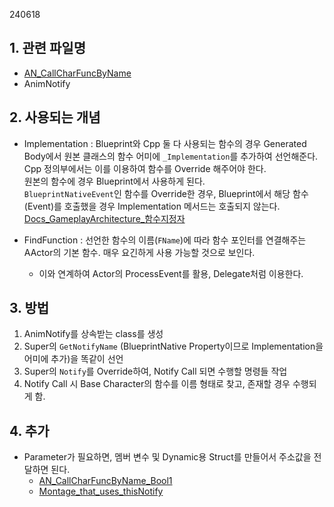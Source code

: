 240618

## 1. 관련 파일명
- [AN_CallCharFuncByName](./FTPSGame/Source/FTPSGame/Animation/Notify/AN_CallCharFuncByName.cpp)
- AnimNotify

## 2. 사용되는 개념
- Implementation : Blueprint와 Cpp 둘 다 사용되는 함수의 경우 Generated Body에서 원본 클래스의 함수 어미에 `_Implementation`를 추가하여 선언해준다.<br>
Cpp 정의부에서는 이를 이용하여 함수를 Override 해주어야 한다.<br>
원본의 함수에 경우 Blueprint에서 사용하게 된다.<br>
`BlueprintNativeEvent`인 함수를 Override한 경우, Blueprint에서 해당 함수(Event)를 호출했을 경우 Implementation 메서드는 호출되지 않는다. [Docs_GameplayArchitecture_함수지정자]()

- FindFunction : 선언한 함수의 이름(`FName`)에 따라 함수 포인터를 연결해주는 AActor의 기본 함수. 매우 요긴하게 사용 가능할 것으로 보인다.
    - 이와 연계하여 Actor의 ProcessEvent를 활용, Delegate처럼 이용한다.

## 3. 방법
1. AnimNotify를 상속받는 class를 생성
2. Super의 `GetNotifyName` (BlueprintNative Property이므로 Implementation을 어미에 추가)을 똑같이 선언
3. Super의 `Notify`를 Override하여, Notify Call 되면 수행할 명령들 작업
4. Notify Call 시 Base Character의 함수를 이름 형태로 찾고, 존재할 경우 수행되게 함.

## 4. 추가

- Parameter가 필요하면, 멤버 변수 및 Dynamic용 Struct를 만들어서 주소값을 전달하면 된다.
    - [AN_CallCharFuncByName_Bool1](./FTPSGame/Source/FTPSGame/Animation/Notify/AN_CallCharFuncByName_Bool1.cpp)
    - [Montage_that_uses_thisNotify](./FTPSGame/Content/Animation/Montages/Reloading/)
